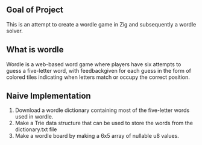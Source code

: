 ## Goal of Project
This is an attempt to create a wordle game in Zig and subsequently a wordle solver.

## What is wordle
Wordle is a web-based word game where players have six attempts to guess a five-letter word, with feedbackgiven for each guess in the form of colored tiles indicating when letters match or occupy the correct position.

## Naive Implementation
1. Download a wordle dictionary containing most of the five-letter words used in wordle.
2. Make a Trie data structure that can be used to store the words from the dictionary.txt file
3. Make a wordle board by making a 6x5 array of nullable u8 values.
